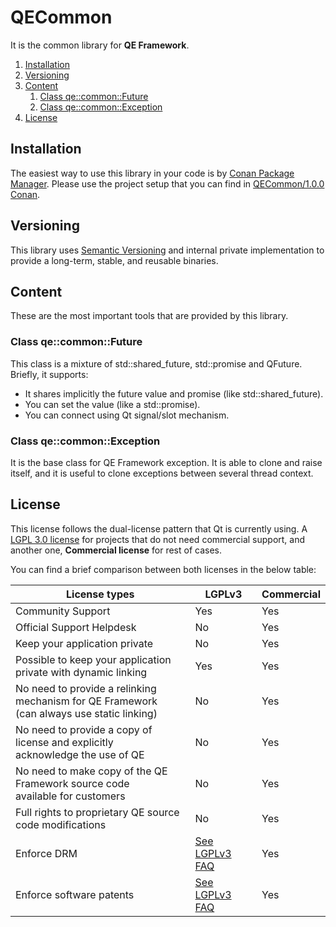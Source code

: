 # QECommon

It is the common library for **QE Framework**.

1. [Installation](#installation)
1. [Versioning](#versioning)
1. [Content](#content)
    1. [Class qe::common::Future](#class-qecommonfuture)
    1. [Class qe::common::Exception](#class-qecommonexception)
1. [License](#license)

## Installation

The easiest way to use this library in your code is by [Conan Package Manager](https://www.conan.io).
Please use the project setup that you can find in [QECommon/1.0.0 Conan](https://www.conan.io/source/QECommon/1.0.0/fmiguelgarcia/stable).

## Versioning

This library uses [Semantic Versioning](htpp://semver.org) and internal private implementation to provide a long-term, stable, and reusable binaries.

## Content

These are the most important tools that are provided by this library.

### Class qe::common::Future

This class is a mixture of std::shared_future, std::promise and QFuture. Briefly, it supports:

 - It shares implicitly the future value and promise (like std::shared_future).
 - You can set the value (like a std::promise).
 - You can connect using Qt signal/slot mechanism.  

### Class qe::common::Exception

It is the base class for QE Framework exception. It is able to clone and raise itself, and it is useful to clone exceptions between several thread context.

## License 

This license follows the dual-license pattern that Qt is currently using. A [LGPL 3.0 license](https://www.gnu.org/licenses/lgpl-3.0-standalone.html) for projects that do not need commercial support, and another one, **Commercial license** for rest of cases. 

You can find a brief comparison between both licenses in the below table:

 License types                 | LGPLv3 | Commercial 
-------------------------------|--------|------------
 Community Support             | Yes    | Yes
 Official Support Helpdesk     | No     | Yes
 Keep your application private | No     | Yes
 Possible to keep your application private with dynamic linking | Yes | Yes
 No need to provide a relinking mechanism for QE Framework <br> (can always use static linking)  | No | Yes
 No need to provide a copy of license and explicitly<br> acknowledge the use of QE | No | Yes
 No need to make copy of the QE Framework source code <br> available for customers | No | Yes
 Full rights to proprietary QE source code modifications | No | Yes
 Enforce DRM                   | [See LGPLv3 FAQ](https://www.gnu.org/licenses/gpl-faq.html#DRMProhibited) | Yes
 Enforce software patents      | [See LGPLv3 FAQ](https://www.gnu.org/licenses/gpl-faq.html#DRMProhibited) | Yes



